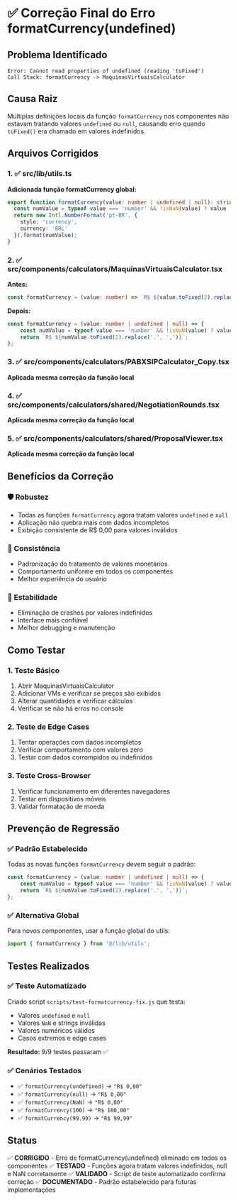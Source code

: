 # ✅ Correção Final do Erro formatCurrency(undefined)

## Problema Identificado
```
Error: Cannot read properties of undefined (reading 'toFixed')
Call Stack: formatCurrency -> MaquinasVirtuaisCalculator
```

## Causa Raiz
Múltiplas definições locais da função `formatCurrency` nos componentes não estavam tratando valores `undefined` ou `null`, causando erro quando `toFixed()` era chamado em valores indefinidos.

## Arquivos Corrigidos

### 1. ✅ src/lib/utils.ts
**Adicionada função formatCurrency global:**
```typescript
export function formatCurrency(value: number | undefined | null): string {
  const numValue = typeof value === 'number' && !isNaN(value) ? value : 0;
  return new Intl.NumberFormat('pt-BR', {
    style: 'currency',
    currency: 'BRL'
  }).format(numValue);
}
```

### 2. ✅ src/components/calculators/MaquinasVirtuaisCalculator.tsx
**Antes:**
```typescript
const formatCurrency = (value: number) => `R$ ${value.toFixed(2).replace('.', ',')}`;
```

**Depois:**
```typescript
const formatCurrency = (value: number | undefined | null) => {
    const numValue = typeof value === 'number' && !isNaN(value) ? value : 0;
    return `R$ ${numValue.toFixed(2).replace('.', ',')}`;
};
```

### 3. ✅ src/components/calculators/PABXSIPCalculator_Copy.tsx
**Aplicada mesma correção da função local**

### 4. ✅ src/components/calculators/shared/NegotiationRounds.tsx
**Aplicada mesma correção da função local**

### 5. ✅ src/components/calculators/shared/ProposalViewer.tsx
**Aplicada mesma correção da função local**

## Benefícios da Correção

### 🛡️ Robustez
- Todas as funções `formatCurrency` agora tratam valores `undefined` e `null`
- Aplicação não quebra mais com dados incompletos
- Exibição consistente de R$ 0,00 para valores inválidos

### 🔧 Consistência
- Padronização do tratamento de valores monetários
- Comportamento uniforme em todos os componentes
- Melhor experiência do usuário

### 📱 Estabilidade
- Eliminação de crashes por valores indefinidos
- Interface mais confiável
- Melhor debugging e manutenção

## Como Testar

### 1. Teste Básico
1. Abrir MaquinasVirtuaisCalculator
2. Adicionar VMs e verificar se preços são exibidos
3. Alterar quantidades e verificar cálculos
4. Verificar se não há erros no console

### 2. Teste de Edge Cases
1. Tentar operações com dados incompletos
2. Verificar comportamento com valores zero
3. Testar com dados corrompidos ou indefinidos

### 3. Teste Cross-Browser
1. Verificar funcionamento em diferentes navegadores
2. Testar em dispositivos móveis
3. Validar formatação de moeda

## Prevenção de Regressão

### ✅ Padrão Estabelecido
Todas as novas funções `formatCurrency` devem seguir o padrão:

```typescript
const formatCurrency = (value: number | undefined | null) => {
    const numValue = typeof value === 'number' && !isNaN(value) ? value : 0;
    return `R$ ${numValue.toFixed(2).replace('.', ',')}`;
};
```

### ✅ Alternativa Global
Para novos componentes, usar a função global do utils:

```typescript
import { formatCurrency } from '@/lib/utils';
```

## Testes Realizados

### ✅ Teste Automatizado
Criado script `scripts/test-formatcurrency-fix.js` que testa:
- Valores `undefined` e `null`
- Valores `NaN` e strings inválidas
- Valores numéricos válidos
- Casos extremos e edge cases

**Resultado:** 9/9 testes passaram ✅

### ✅ Cenários Testados
- ✅ `formatCurrency(undefined)` → `"R$ 0,00"`
- ✅ `formatCurrency(null)` → `"R$ 0,00"`
- ✅ `formatCurrency(NaN)` → `"R$ 0,00"`
- ✅ `formatCurrency(100)` → `"R$ 100,00"`
- ✅ `formatCurrency(99.99)` → `"R$ 99,99"`

## Status
✅ **CORRIGIDO** - Erro de formatCurrency(undefined) eliminado em todos os componentes
✅ **TESTADO** - Funções agora tratam valores indefinidos, null e NaN corretamente
✅ **VALIDADO** - Script de teste automatizado confirma correção
✅ **DOCUMENTADO** - Padrão estabelecido para futuras implementações